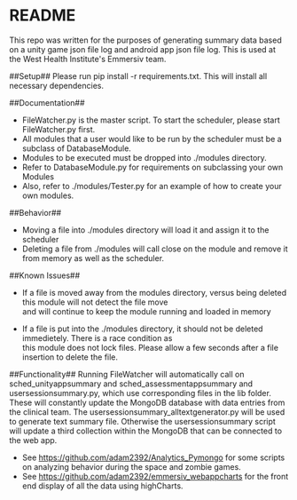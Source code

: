 # README #

This repo was written for the purposes of generating summary data based on a unity game json file log and android app json file log. This is used at the West Health Institute's Emmersiv team.


##Setup## 
Please run pip install -r requirements.txt. This will install all necessary dependencies. 

##Documentation##
* FileWatcher.py is the master script. To start the scheduler, please start FileWatcher.py first.
* All modules that a user would like to be run by the scheduler must be a subclass of DatabaseModule.
* Modules to be executed must be dropped into ./modules directory.
* Refer to DatabaseModule.py for requirements on subclassing your own Modules
* Also, refer to ./modules/Tester.py for an example of how to create your own modules.

##Behavior##
* Moving a file into ./modules directory will load it and assign it to the scheduler
* Deleting a file from ./modules will call close on the module and remove it from memory as well as the scheduler.

##Known Issues##
* If a file is moved away from the modules directory, versus being deleted this module will not detect the file move\
and will continue to keep the module running and loaded in memory

* If a file is put into the ./modules directory, it should not be deleted immedietely. There is a race condition as \
this module does not lock files. Please allow a few seconds after a file insertion to delete the file.

##Functionality##
Running FileWatcher will automatically call on sched_unityappsummary and sched_assessmentappsummary and usersessionsummary.py, which use corresponding files in the lib folder. These will constantly update the MongoDB database with data entries from the clinical team. The usersessionsummary_alltextgenerator.py will be used to generate text summary file. Otherwise the usersessionsummary script will update a third collection within the MongoDB that can be connected to the web app.

* See https://github.com/adam2392/Analytics_Pymongo for some scripts on analyzing behavior during the space and zombie games.
* See https://github.com/adam2392/emmersiv_webappcharts for the front end display of all the data using highCharts.

